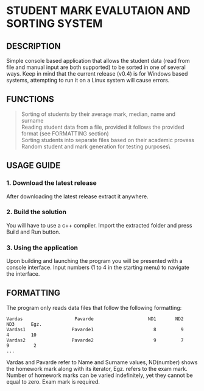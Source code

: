 # STUDENT MARK EVALUTAION AND SORTING SYSTEM
## DESCRIPTION
Simple console based application that allows the student data (read from file and manual input are both supported) to be sorted in one of several ways. Keep in mind that the current release (v0.4) is for Windows based systems, attempting to run it on a Linux system will cause errors.
## FUNCTIONS
> Sorting of students by their average mark, median, name and surname\
> Reading student data from a file, provided it follows the provided format (see FORMATTING section)\
> Sorting students into separate files based on their academic provess\
> Random student and mark generation for testing purposes\
## USAGE GUIDE
### 1. Download the latest release
After downloading the latest release extract it anywhere.
### 2. Build the solution
You will have to use a c++ compiler. Import the extracted folder and press Build and Run button.
### 3. Using the application
Upon building and launching the program you will be presented with a console interface. Input numbers (1 to 4 in the starting menu) to navigate the interface.
## FORMATTING
The program only reads data files that follow the following formatting:
```
Vardas                   Pavarde                    ND1       ND2       ND3      Egz.
Vardas1                 Pavarde1                      8         9         4        10
Vardas2                 Pavarde2                      9         7         9         2
...                                                                                  
```
Vardas and Pavarde refer to Name and Surname values, ND(number) shows the homework mark along with its iterator, Egz. refers to the exam mark. Number of homework marks can be varied indefinitely, yet they cannot be equal to zero. Exam mark is required.
